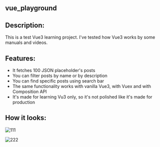 ## vue_playground

## Description:
This is a test Vue3 learning project. I've tested how Vue3 works by some manuals and videos. 

## Features:
- It fetches 100 JSON placeholder's posts
- You can filter posts by name or by description
- You can find specific posts using search bar
- The same functionality works with vanilla Vue3, with Vuex and with Composition API
- It's made for learning Vu3 only, so it's not polished like it's made for production

## How it looks:
![111](https://github.com/M4XPRD/vue_playground/assets/86636158/81d3670d-76da-4b64-84a3-004a11b238f1)

![222](https://github.com/M4XPRD/vue_playground/assets/86636158/dc70fc66-77c4-4fb9-b56f-143b97652fb2)
